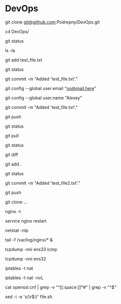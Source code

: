 # DevOps
git clone git@github.com:Podrepny/DevOps.git

cd DevOps/

git status

ls -la

git add test_file.txt

git status

git commit -m "Added 'test_file.txt'."

git config --global user.email "no@mail.here"

git config --global user.name "Alexey"

git commit -m "Added 'test_file.txt'."

git push

git status

git pull

git status

git diff

git add .

git status

git commit -m "Added 'test_file2.txt'."

git push


git clone ...


nginx -t

service nginx restart

netstat -nlp

tail -f /var/log/nginx/* &

tcpdump -nni ens33 icmp

tcpdump -nni ens32

iptables -t nat

iptables -t nat -nvL

cat openssl.cnf | grep -v "^[[:space:]]*#" | grep -v "^$"

sed -i -e 's/\r$//' file.sh
